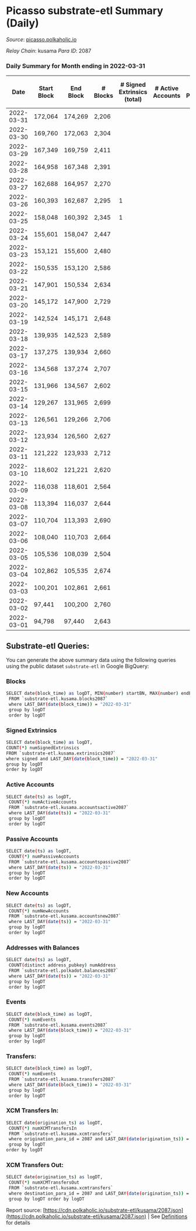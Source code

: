 # Picasso substrate-etl Summary (Daily)

_Source_: [picasso.polkaholic.io](https://picasso.polkaholic.io)

*Relay Chain*: kusama
*Para ID*: 2087



### Daily Summary for Month ending in 2022-03-31


| Date | Start Block | End Block | # Blocks | # Signed Extrinsics (total) | # Active Accounts | # Passive | # New | # Addresses with Balances | # Events | # Transfers | # XCM Transfers In | # XCM Transfers Out | Issues | 
| ---- | ----------- | --------- | -------- | --------------------------- | ----------------- | --------- | ----- | ------------------------- | -------- | ----------- | ------------------ | ------------------- | ------ |
| 2022-03-31 | 172,064 | 174,269 | 2,206 |  |  |  |  | 8 | 4,413 |   |   |   |  |
| 2022-03-30 | 169,760 | 172,063 | 2,304 |  |  |  |  | 8 | 4,609 |   |   |   |  |
| 2022-03-29 | 167,349 | 169,759 | 2,411 |  |  |  |  | 8 | 4,824 |   |   |   |  |
| 2022-03-28 | 164,958 | 167,348 | 2,391 |  |  |  |  | 8 | 4,783 |   |   |   |  |
| 2022-03-27 | 162,688 | 164,957 | 2,270 |  |  |  |  | 8 | 4,541 |   |   |   |  |
| 2022-03-26 | 160,393 | 162,687 | 2,295 | 1 |  |  |  | 8 | 4,596 |   |   |   |  |
| 2022-03-25 | 158,048 | 160,392 | 2,345 | 1 |  |  |  | 8 | 4,698 |   |   |   |  |
| 2022-03-24 | 155,601 | 158,047 | 2,447 |  |  |  |  | 8 | 4,895 |   |   |   |  |
| 2022-03-23 | 153,121 | 155,600 | 2,480 |  |  |  |  | 8 | 4,961 |   |   |   |  |
| 2022-03-22 | 150,535 | 153,120 | 2,586 |  |  |  |  | 8 | 5,177 |   |   |   |  |
| 2022-03-21 | 147,901 | 150,534 | 2,634 |  |  |  |  | 8 | 5,269 |   |   |   |  |
| 2022-03-20 | 145,172 | 147,900 | 2,729 |  |  |  |  | 8 | 5,460 |   |   |   |  |
| 2022-03-19 | 142,524 | 145,171 | 2,648 |  |  |  |  | 8 | 5,297 |   |   |   |  |
| 2022-03-18 | 139,935 | 142,523 | 2,589 |  |  |  |  | 8 | 5,180 |   |   |   |  |
| 2022-03-17 | 137,275 | 139,934 | 2,660 |  |  |  |  | 8 | 5,321 |   |   |   |  |
| 2022-03-16 | 134,568 | 137,274 | 2,707 |  |  |  |  | 8 | 5,416 |   |   |   |  |
| 2022-03-15 | 131,966 | 134,567 | 2,602 |  |  |  |  | 8 | 5,205 |   |   |   |  |
| 2022-03-14 | 129,267 | 131,965 | 2,699 |  |  |  |  | 8 | 5,400 |   |   |   |  |
| 2022-03-13 | 126,561 | 129,266 | 2,706 |  |  |  |  | 8 | 5,413 |   |   |   |  |
| 2022-03-12 | 123,934 | 126,560 | 2,627 |  |  |  |  | 8 | 5,256 |   |   |   |  |
| 2022-03-11 | 121,222 | 123,933 | 2,712 |  |  |  |  | 8 | 5,425 |   |   |   |  |
| 2022-03-10 | 118,602 | 121,221 | 2,620 |  |  |  |  | 8 | 5,242 |   |   |   |  |
| 2022-03-09 | 116,038 | 118,601 | 2,564 |  |  |  |  | 8 | 5,129 |   |   |   |  |
| 2022-03-08 | 113,394 | 116,037 | 2,644 |  |  |  |  | 8 | 5,290 |   |   |   |  |
| 2022-03-07 | 110,704 | 113,393 | 2,690 |  |  |  |  | 8 | 5,381 |   |   |   |  |
| 2022-03-06 | 108,040 | 110,703 | 2,664 |  |  |  |  | 8 | 5,329 |   |   |   |  |
| 2022-03-05 | 105,536 | 108,039 | 2,504 |  |  |  |  | 8 | 5,010 |   |   |   |  |
| 2022-03-04 | 102,862 | 105,535 | 2,674 |  |  |  |  | 8 | 5,349 |   |   |   |  |
| 2022-03-03 | 100,201 | 102,861 | 2,661 |  |  |  |  | 8 | 5,327 |   |   |   |  |
| 2022-03-02 | 97,441 | 100,200 | 2,760 |  |  |  |  | 8 | 5,521 |   |   |   |  |
| 2022-03-01 | 94,798 | 97,440 | 2,643 |  |  |  |  | 8 | 5,288 |   |   |   |  |

## Substrate-etl Queries:
You can generate the above summary data using the following queries using the public dataset `substrate-etl` in Google BigQuery:

### Blocks
```bash
SELECT date(block_time) as logDT, MIN(number) startBN, MAX(number) endBN, COUNT(*) numBlocks 
 FROM `substrate-etl.kusama.blocks2087`  
 where LAST_DAY(date(block_time)) = "2022-03-31" 
 group by logDT 
 order by logDT
```

### Signed Extrinsics
```bash
SELECT date(block_time) as logDT, 
COUNT(*) numSignedExtrinsics 
FROM `substrate-etl.kusama.extrinsics2087`  
where signed and LAST_DAY(date(block_time)) = "2022-03-31" 
group by logDT 
order by logDT
```

### Active Accounts
```bash
SELECT date(ts) as logDT, 
 COUNT(*) numActiveAccounts 
 FROM `substrate-etl.kusama.accountsactive2087` 
 where LAST_DAY(date(ts)) = "2022-03-31" 
 group by logDT 
 order by logDT
```

### Passive Accounts
```bash
SELECT date(ts) as logDT, 
 COUNT(*) numPassiveAccounts 
 FROM `substrate-etl.kusama.accountspassive2087` 
 where LAST_DAY(date(ts)) = "2022-03-31" 
 group by logDT 
 order by logDT
```

### New Accounts
```bash
SELECT date(ts) as logDT, 
 COUNT(*) numNewAccounts 
 FROM `substrate-etl.kusama.accountsnew2087` 
 where LAST_DAY(date(ts)) = "2022-03-31" 
 group by logDT
 order by logDT
```

### Addresses with Balances
```bash
SELECT date(ts) as logDT,
 COUNT(distinct address_pubkey) numAddress 
 FROM `substrate-etl.polkadot.balances2087` 
 where LAST_DAY(date(ts)) = "2022-03-31" 
 group by logDT 
 order by logDT
```

### Events
```bash
SELECT date(block_time) as logDT, 
 COUNT(*) numEvents 
 FROM `substrate-etl.kusama.events2087` 
 where LAST_DAY(date(block_time)) = "2022-03-31" 
 group by logDT 
 order by logDT
```

### Transfers:
```bash
SELECT date(block_time) as logDT, 
 COUNT(*) numEvents 
 FROM `substrate-etl.kusama.transfers2087` 
 where LAST_DAY(date(block_time)) = "2022-03-31" 
 group by logDT 
 order by logDT
```

### XCM Transfers In:
```bash
SELECT date(origination_ts) as logDT, 
 COUNT(*) numXCMTransfersIn 
 FROM `substrate-etl.kusama.xcmtransfers` 
 where origination_para_id = 2087 and LAST_DAY(date(origination_ts)) = "2022-03-31" 
 group by logDT 
order by logDT
```

### XCM Transfers Out:
```bash
SELECT date(origination_ts) as logDT, 
 COUNT(*) numXCMTransfersOut 
 FROM `substrate-etl.kusama.xcmtransfers` 
 where destination_para_id = 2087 and LAST_DAY(date(origination_ts)) = "2022-03-31" 
 group by logDT order by logDT
```


Report source: [https://cdn.polkaholic.io/substrate-etl/kusama/2087.json](https://cdn.polkaholic.io/substrate-etl/kusama/2087.json) | See [Definitions](/DEFINITIONS.md) for details
